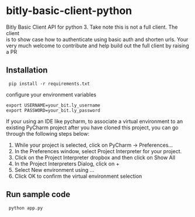 # bitly-basic-client-python  
  
Bitly Basic Client API for python 3. Take note this is not a full client.  The client   
is to show case how to authenticate using basic auth and shorten urls. Your very much welcome to contribute and help build out the full client by raising a PR  
  
## Installation  
  
     pip install -r requirements.txt  

configure your environment variables   

    export USERNAME=your_bit.ly_username  
    export PASSWORD=your_bit.ly_password  

  
If your using an IDE like pycharm, to associate a virtual environment to an existing PyCharm project after you have cloned this project, you can go through the following steps below:  

 1. While your project is selected, click on PyCharm -> Preferences...  
 2. In the Preferences window, select Project Interpreter for your
    project. 
 3. Click on the Project Interpreter dropbox and then click on Show All    
 4. In the Project Interpreters Dialog, click on +  
 5. Select New environment using ...
 6. Click OK to confirm the virtual environment selection
    
## Run sample code  

     python app.py
